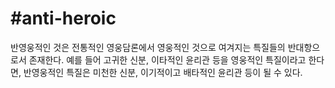 # \#anti-heroic

반영웅적인 것은 전통적인 영웅담론에서 영웅적인 것으로 여겨지는 특질들의 반대항으로서 존재한다. 예를 들어 고귀한 신분, 이타적인 윤리관 등을 영웅적인 특질이라고 한다면, 반영웅적인 특질은 미천한 신분, 이기적이고 배타적인 윤리관 등이 될 수 있다. 
